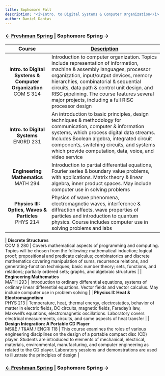 ```yaml
---
title: Sophomore Fall 
description: "<i>Intro. to Digital Systems & Computer Organization</i>, <i>Intro. to Digital Systems</i>, <i>Engineering Mathematics</i>, and <i>Physics III: Optics, Waves & Particles</i>"
author: Daniel Dantas
---
```


### [← Freshman Spring](https://dantasfiles.com/1999/01/25/cornell-freshman-spring.html) | Sophomore Spring →

| Course | [Description](https://ecommons.cornell.edu/items/ee3e3c25-cd12-44cf-89cd-728dfd832304) |
| :---: | --- |
| **Intro. to Digital Systems & Computer Organization**<br>COM S 314 | Introduction to computer organization. Topics include representation of information, machine & assembly languages, processor organization, input/output devices, memory hierarchies, combinatorial & sequential circuits, data path & control unit design, and RISC pipelining. The course features several major projects, including a full RISC processor design |
| **Intro. to Digital Systems**<br>ENGRD 231 | An introduction to basic principles, design techniques & methodology for communication, computer & information systems, which process digital data streams. Includes Boolean algebra, integrated circuit components, switching circuits, and systems which provide computation, data, voice, and video service |
| **Engineering Mathematics**<br>MATH 294 | Introduction to partial differential equations, Fourier series & boundary value problems, with applications. Matrix theory & linear algebra, inner product spaces. May include computer use in solving problems |
| **Physics III: Optics, Waves & Particles**<br>PHYS 214 | Physics of wave phenomena, electromagnetic waves, interference & diffraction effects, wave properties of particles and introduction to quantum physics. Course includes computer use in solving problems and labs | 





| **Discrete Structures**<br>COM S 280 | Covers mathematical aspects of programming and computing. Topics will be chosen from the following: mathematical induction; logical proof; propositional and predicate calculus; combinatorics and discrete mathematics covering manipulation of sums, recurrence relations, and generating-function techniques; basic number theory; sets, functions, and relations; partially ordered sets; graphs, and algebraic structures |
| **Engineering Mathematics**<br>MATH 293 | Introduction to ordinary differential equations, systems of ordinary linear differential equations. Vector fields and vector calculus. May include computer use in problem solving |
| **Physics II: Heat & Electromagnetism**<br>PHYS 213 | Temperature, heat, thermal energy, electrostatics, behavior of matter in electric fields, DC circuits, magnetic fields, Faraday’s law, Maxwell’s equations, electromagnetic oscillations. Laboratory covers electrical measurements, circuits, and some aspects of heat transfer |
| **Design Integration: A Portable CD Player**<br>MS&E / T&AM / ENGRI 118 | This course examines the roles of various engineering disciplines on the design of a portable compact disc (CD) player. Students are introduced to elements of mechanical, electrical, materials, environmental, manufacturing, and computer engineering as related to the CD player. Laboratory sessions and demonstrations are used to illustrate the principles of design |

### [← Freshman Spring](https://dantasfiles.com/1999/01/25/cornell-freshman-spring.html) | Sophomore Spring →
